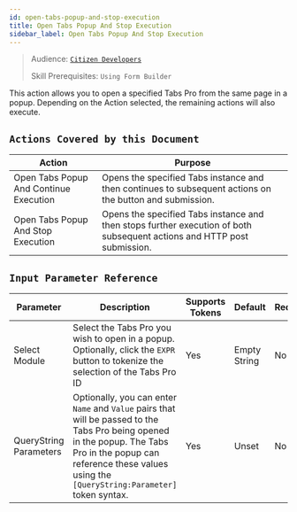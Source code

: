```yaml
---
id: open-tabs-popup-and-stop-execution
title: Open Tabs Popup And Stop Execution
sidebar_label: Open Tabs Popup And Stop Execution
---
```


> Audience: [`Citizen Developers`](audience.md#citizen-developers)
>
> Skill Prerequisites: `Using Form Builder`

This action allows you to open a specified Tabs Pro from the same page in a popup. Depending on the Action selected, the remaining actions will also execute.

## `Actions Covered by this Document`

| Action | Purpose |
| -- | -- |
| Open Tabs Popup And Continue Execution | Opens the specified Tabs instance and then continues to subsequent actions on the button and submission. |
| Open Tabs Popup And Stop Execution | Opens the specified Tabs  instance and then stops further execution of both subsequent actions and HTTP post submission. |

## `Input Parameter Reference`

| Parameter | Description | Supports Tokens | Default | Required |
| -- | -- | -- | -- | -- |
| Select Module | Select the Tabs Pro you wish to open in a popup. Optionally, click the `EXPR` button to tokenize the selection of the Tabs Pro ID| Yes | Empty String | No |
| QueryString Parameters | Optionally, you can enter `Name` and `Value` pairs that will be passed to the Tabs Pro being opened in the popup. The Tabs Pro in the popup can reference these values using the `[QueryString:Parameter]` token syntax. | Yes | Unset | No |
